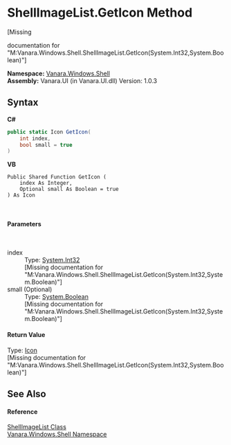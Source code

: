 # ShellImageList.GetIcon Method 
 

\[Missing <summary> documentation for "M:Vanara.Windows.Shell.ShellImageList.GetIcon(System.Int32,System.Boolean)"\]

**Namespace:**&nbsp;<a href="be182789-447d-1423-b31f-7fd1f1f04ab2">Vanara.Windows.Shell</a><br />**Assembly:**&nbsp;Vanara.UI (in Vanara.UI.dll) Version: 1.0.3

## Syntax

**C#**<br />
``` C#
public static Icon GetIcon(
	int index,
	bool small = true
)
```

**VB**<br />
``` VB
Public Shared Function GetIcon ( 
	index As Integer,
	Optional small As Boolean = true
) As Icon
```

<br />

#### Parameters
&nbsp;<dl><dt>index</dt><dd>Type: <a href="http://msdn2.microsoft.com/en-us/library/td2s409d" target="_blank">System.Int32</a><br />\[Missing <param name="index"/> documentation for "M:Vanara.Windows.Shell.ShellImageList.GetIcon(System.Int32,System.Boolean)"\]</dd><dt>small (Optional)</dt><dd>Type: <a href="http://msdn2.microsoft.com/en-us/library/a28wyd50" target="_blank">System.Boolean</a><br />\[Missing <param name="small"/> documentation for "M:Vanara.Windows.Shell.ShellImageList.GetIcon(System.Int32,System.Boolean)"\]</dd></dl>

#### Return Value
Type: <a href="http://msdn2.microsoft.com/en-us/library/wkat843k" target="_blank">Icon</a><br />\[Missing <returns> documentation for "M:Vanara.Windows.Shell.ShellImageList.GetIcon(System.Int32,System.Boolean)"\]

## See Also


#### Reference
<a href="e177911b-96ea-96e8-4159-97097b71cabb">ShellImageList Class</a><br /><a href="be182789-447d-1423-b31f-7fd1f1f04ab2">Vanara.Windows.Shell Namespace</a><br />